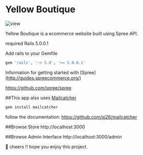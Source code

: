 # Yellow Boutique

![view](/images/yellow_photo.png)

Yellow Boutique is a ecommerce website built using Spree API.

required Rails 5.0.0.1

Add rails to your Gemfile

```ruby
gem 'rails', '~> 5.0', '>= 5.0.0.1'
```

Information for getting started with [Spree] (http://guides.spreecommerce.org/)

https://github.com/spree/spree

##This app also uses [Mailcatcher](https://mailcatcher.me/)

```ruby
gem install mailcatcher
```
follow the documentation: https://github.com/sj26/mailcatcher

##Browse Store
http://localhost:3000

##Browse Admin Interface
http://localhost:3000/admin

:beer: cheers !! hope you enjoy this project.
